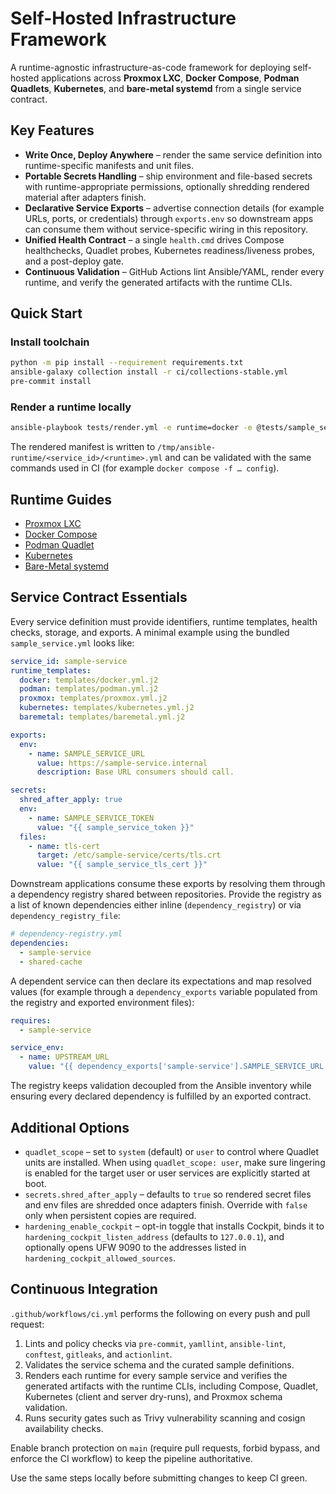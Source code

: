 # Self-Hosted Infrastructure Framework

A runtime-agnostic infrastructure-as-code framework for deploying self-hosted applications across **Proxmox LXC**, **Docker Compose**, **Podman Quadlets**, **Kubernetes**, and **bare-metal systemd** from a single service contract.

## Key Features

- **Write Once, Deploy Anywhere** – render the same service definition into runtime-specific manifests and unit files.
- **Portable Secrets Handling** – ship environment and file-based secrets with runtime-appropriate permissions, optionally shredding rendered material after adapters finish.
- **Declarative Service Exports** – advertise connection details (for example URLs, ports, or credentials) through `exports.env` so downstream apps can consume them without service-specific wiring in this repository.
- **Unified Health Contract** – a single `health.cmd` drives Compose healthchecks, Quadlet probes, Kubernetes readiness/liveness probes, and a post-deploy gate.
- **Continuous Validation** – GitHub Actions lint Ansible/YAML, render every runtime, and verify the generated artifacts with the runtime CLIs.

## Quick Start

### Install toolchain

```bash
python -m pip install --requirement requirements.txt
ansible-galaxy collection install -r ci/collections-stable.yml
pre-commit install
```

### Render a runtime locally

```bash
ansible-playbook tests/render.yml -e runtime=docker -e @tests/sample_service.yml
```

The rendered manifest is written to `/tmp/ansible-runtime/<service_id>/<runtime>.yml` and can be validated with the same commands used in CI (for example `docker compose -f … config`).

## Runtime Guides

- [Proxmox LXC](proxmox.md)
- [Docker Compose](docker.md)
- [Podman Quadlet](podman.md)
- [Kubernetes](kubernetes.md)
- [Bare-Metal systemd](baremetal.md)

## Service Contract Essentials

Every service definition must provide identifiers, runtime templates, health checks, storage, and exports. A minimal example using the bundled `sample_service.yml` looks like:

```yaml
service_id: sample-service
runtime_templates:
  docker: templates/docker.yml.j2
  podman: templates/podman.yml.j2
  proxmox: templates/proxmox.yml.j2
  kubernetes: templates/kubernetes.yml.j2
  baremetal: templates/baremetal.yml.j2

exports:
  env:
    - name: SAMPLE_SERVICE_URL
      value: https://sample-service.internal
      description: Base URL consumers should call.

secrets:
  shred_after_apply: true
  env:
    - name: SAMPLE_SERVICE_TOKEN
      value: "{{ sample_service_token }}"
  files:
    - name: tls-cert
      target: /etc/sample-service/certs/tls.crt
      value: "{{ sample_service_tls_cert }}"
```

Downstream applications consume these exports by resolving them through a dependency registry shared between repositories. Provide the registry as a list of known dependencies either inline (`dependency_registry`) or via `dependency_registry_file`:

```yaml
# dependency-registry.yml
dependencies:
  - sample-service
  - shared-cache
```

A dependent service can then declare its expectations and map resolved values (for example through a `dependency_exports` variable populated from the registry and exported environment files):

```yaml
requires:
  - sample-service

service_env:
  - name: UPSTREAM_URL
    value: "{{ dependency_exports['sample-service'].SAMPLE_SERVICE_URL }}"
```

The registry keeps validation decoupled from the Ansible inventory while ensuring every declared dependency is fulfilled by an exported contract.

## Additional Options

- `quadlet_scope` – set to `system` (default) or `user` to control where Quadlet units are installed. When using `quadlet_scope: user`, make sure lingering is enabled for the target user or user services are explicitly started at boot.
- `secrets.shred_after_apply` – defaults to `true` so rendered secret files and env files are shredded once adapters finish. Override with `false` only when persistent copies are required.
- `hardening_enable_cockpit` – opt-in toggle that installs Cockpit, binds it to `hardening_cockpit_listen_address` (defaults to `127.0.0.1`), and optionally opens UFW 9090 to the addresses listed in `hardening_cockpit_allowed_sources`.

## Continuous Integration

`.github/workflows/ci.yml` performs the following on every push and pull request:

1. Lints and policy checks via `pre-commit`, `yamllint`, `ansible-lint`, `conftest`, `gitleaks`, and `actionlint`.
2. Validates the service schema and the curated sample definitions.
3. Renders each runtime for every sample service and verifies the generated artifacts with the runtime CLIs, including Compose, Quadlet, Kubernetes (client and server dry-runs), and Proxmox schema validation.
4. Runs security gates such as Trivy vulnerability scanning and cosign availability checks.

Enable branch protection on `main` (require pull requests, forbid bypass, and enforce the CI workflow) to keep the pipeline authoritative.

Use the same steps locally before submitting changes to keep CI green.
